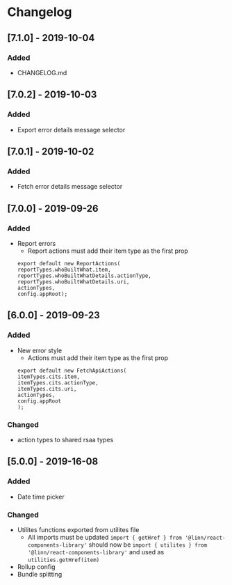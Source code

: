 # Changelog

## [7.1.0] - 2019-10-04

### Added

-   CHANGELOG.md

## [7.0.2] - 2019-10-03

### Added

-   Export error details message selector

## [7.0.1] - 2019-10-02

### Added

-   Fetch error details message selector

## [7.0.0] - 2019-09-26

### Added

-   Report errors
    -   Report actions must add their item type as the first prop
    ````
    export default new ReportActions(
    reportTypes.whoBuiltWhat.item,
    reportTypes.whoBuiltWhatDetails.actionType,
    reportTypes.whoBuiltWhatDetails.uri,
    actionTypes,
    config.appRoot);
    ````

## [6.0.0] - 2019-09-23

### Added

-   New error style
    -   Actions must add their item type as the first prop
    ````
    export default new FetchApiActions(
    itemTypes.cits.item,
    itemTypes.cits.actionType,
    itemTypes.cits.uri,
    actionTypes,
    config.appRoot
    );
    ````

### Changed

-   action types to shared rsaa types

## [5.0.0] - 2019-16-08

### Added

-   Date time picker

### Changed

-   Utilites functions exported from utilites file
    -   All imports must be updated `import { getHref } from '@linn/react-components-library'` should now be `import { utilites } from '@linn/react-components-library'` and used as `utilities.getHref(item)`
-   Rollup config
-   Bundle splitting
